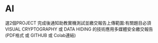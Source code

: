 # AI
選2個PROJECT 完成後通知助教實機測試並繳交報告上傳範圍:有關題目必須 VISUAL CRYPTOGRAPHY  或 DATA HIDING 的技術應用多媒體安全繳交報告(PDF格式 或 GITHUB 或 Colab連結)
